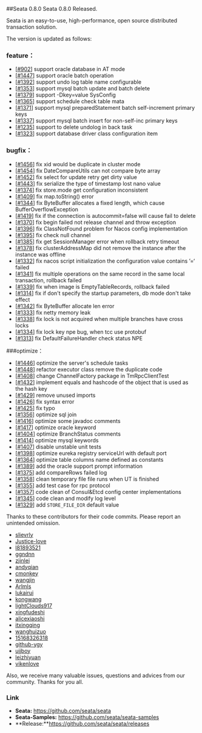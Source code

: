 ##Seata 0.8.0 
Seata 0.8.0 Released.

Seata is an easy-to-use, high-performance, open source distributed transaction solution.

The version is updated as follows:

### feature：
- [[#902](https://github.com/seata/seata/pull/902)] support oracle database in AT mode
- [[#1447](https://github.com/seata/seata/pull/1447)] support oracle batch operation
- [[#1392](https://github.com/seata/seata/pull/1392)] support undo log table name configurable 
- [[#1353](https://github.com/seata/seata/pull/1353)] support mysql batch update and batch delete
- [[#1379](https://github.com/seata/seata/pull/1379)] support -Dkey=value SysConfig
- [[#1365](https://github.com/seata/seata/pull/1365)] support schedule check table mata
- [[#1371](https://github.com/seata/seata/pull/1371)] support mysql preparedStatement batch self-increment primary keys
- [[#1337](https://github.com/seata/seata/pull/1337)] support mysql batch insert for non-self-inc primary keys
- [[#1235](https://github.com/seata/seata/pull/1235)] support to delete undolog in back task
- [[#1323](https://github.com/seata/seata/pull/1323)] support database driver class configuration item


### bugfix：
- [[#1456](https://github.com/seata/seata/pull/1456)] fix xid would be duplicate in cluster mode
- [[#1454](https://github.com/seata/seata/pull/1454)] fix DateCompareUtils can not compare byte array 
- [[#1452](https://github.com/seata/seata/pull/1452)] fix select for update retry get dirty value
- [[#1443](https://github.com/seata/seata/pull/1443)] fix serialize the type of timestamp lost nano value
- [[#1374](https://github.com/seata/seata/pull/1374)] fix store.mode get configuration inconsistent
- [[#1409](https://github.com/seata/seata/pull/1409)] fix map.toString() error
- [[#1344](https://github.com/seata/seata/pull/1344)] fix ByteBuffer allocates a fixed length, which cause BufferOverflowException
- [[#1419](https://github.com/seata/seata/pull/1419)] fix if the connection is autocommit=false will cause fail to delete
- [[#1370](https://github.com/seata/seata/pull/1370)] fix begin failed not release channel and throw exception
- [[#1396](https://github.com/seata/seata/pull/1396)] fix ClassNotFound problem for Nacos config implementation
- [[#1395](https://github.com/seata/seata/pull/1395)] fix check null channel
- [[#1385](https://github.com/seata/seata/pull/1385)] fix get SessionManager error when rollback retry timeout
- [[#1378](https://github.com/seata/seata/pull/1378)] fix clusterAddressMap did not remove the instance after the instance was offline
- [[#1332](https://github.com/seata/seata/pull/1332)] fix nacos script initialization the configuration value contains ’=‘ failed
- [[#1341](https://github.com/seata/seata/pull/1341)] fix multiple operations on the same record in the same local transaction, rollback failed
- [[#1339](https://github.com/seata/seata/pull/1339)] fix when image is EmptyTableRecords, rollback failed
- [[#1314](https://github.com/seata/seata/pull/1314)] fix if don't specify the startup parameters, db mode don't take effect
- [[#1342](https://github.com/seata/seata/pull/1342)] fix ByteBuffer allocate len error
- [[#1333](https://github.com/seata/seata/pull/1333)] fix netty memory leak
- [[#1338](https://github.com/seata/seata/pull/1338)] fix lock is not acquired when multiple branches have cross locks
- [[#1334](https://github.com/seata/seata/pull/1334)]  fix lock key npe bug, when tcc use protobuf
- [[#1313](https://github.com/seata/seata/pull/1313)] fix DefaultFailureHandler check status NPE


###optimize： 
- [[#1446](https://github.com/seata/seata/pull/1446)] optimize the server's schedule tasks 
- [[#1448](https://github.com/seata/seata/pull/1448)] refactor executor class remove the duplicate code 
- [[#1408](https://github.com/seata/seata/pull/1408)] change ChannelFactory package in TmRpcClientTest 
- [[#1432](https://github.com/seata/seata/pull/1432)] implement equals and hashcode of the object that is used as the hash key 
- [[#1429](https://github.com/seata/seata/pull/1429)] remove unused imports 
- [[#1426](https://github.com/seata/seata/pull/1426)] fix syntax error 
- [[#1425](https://github.com/seata/seata/pull/1425)] fix typo 
- [[#1356](https://github.com/seata/seata/pull/1356)] optimize sql join 
- [[#1416](https://github.com/seata/seata/pull/1416)] optimize some javadoc comments
- [[#1417](https://github.com/seata/seata/pull/1417)] optimize oracle keyword
- [[#1404](https://github.com/seata/seata/pull/1404)] optimize BranchStatus comments
- [[#1414](https://github.com/seata/seata/pull/1414)] optimize mysql keywords
- [[#1407](https://github.com/seata/seata/pull/1407)] disable unstable unit tests
- [[#1398](https://github.com/seata/seata/pull/1398)] optimize eureka registry serviceUrl with default port
- [[#1364](https://github.com/seata/seata/pull/1364)] optimize table columns name defined as constants 
- [[#1389](https://github.com/seata/seata/pull/1389)] add the oracle support prompt information
- [[#1375](https://github.com/seata/seata/pull/1375)] add compareRows failed log
- [[#1358](https://github.com/seata/seata/pull/1358)] clean temporary file file runs when UT is finished
- [[#1355](https://github.com/seata/seata/pull/1355)] add test case for rpc protocol
- [[#1357](https://github.com/seata/seata/pull/1357)] code clean of Consul&Etcd config center implementations
- [[#1345](https://github.com/seata/seata/pull/1345)] code clean and modify log level
- [[#1329](https://github.com/seata/seata/pull/1329)] add `STORE_FILE_DIR` default value


Thanks to these contributors for their code commits. Please report an unintended omission.  

- [slievrly](https://github.com/slievrly)
- [Justice-love](https://github.com/Justice-love)
- [l81893521](https://github.com/l81893521)
- [ggndnn](https://github.com/ggndnn)
- [zjinlei](https://github.com/zjinlei)
- [andyqian](https://github.com/andyqian)
- [cmonkey](https://github.com/cmonkey)
- [wangjin](https://github.com/wangjin)
- [Arlmls](https://github.com/Arlmls)
- [lukairui](https://github.com/lukairui)
- [kongwang](https://github.com/kongwang)
- [lightClouds917](https://github.com/lightClouds917)
- [xingfudeshi](https://github.com/xingfudeshi)
- [alicexiaoshi](https://github.com/alicexiaoshi)
- [itxingqing](https://github.com/itxingqing)
- [wanghuizuo](https://github.com/wanghuizuo)
- [15168326318](https://github.com/15168326318)
- [github-ygy](https://github.com/github-ygy)
- [ujjboy](https://github.com/ujjboy)
- [leizhiyuan](https://github.com/leizhiyuan)
- [vikenlove](https://github.com/vikenlove)

Also, we receive many valuable issues, questions and advices from our community. Thanks for you all.

### Link
- **Seata:** https://github.com/seata/seata  
- **Seata-Samples:** https://github.com/seata/seata-samples   
- **Release:**https://github.com/seata/seata/releases